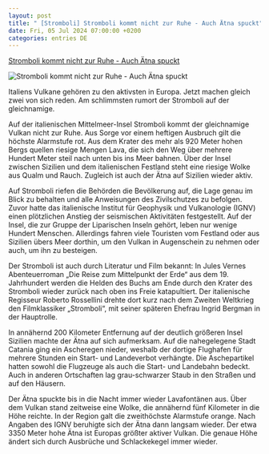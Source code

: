 ```yaml
---
layout: post
title: " [Stromboli] Stromboli kommt nicht zur Ruhe - Auch Ätna spuckt"
date: Fri, 05 Jul 2024 07:00:00 +0200
categories: entries DE
---
```

[Stromboli kommt nicht zur Ruhe - Auch Ätna spuckt](https://www.noz.de/deutschland-welt/panorama/artikel/stromboli-kommt-nicht-zur-ruhe-auch-atna-spuckt-47367528)

![Stromboli kommt nicht zur Ruhe - Auch Ätna spuckt](https://images.noz-mhn.de/img/47367527/crop/cbase_16_9-w1200/1135291361/894830817/dtelhqrsy7-v38-ax-w1600h900.jpg)

Italiens Vulkane gehören zu den aktivsten in Europa. Jetzt machen gleich zwei von sich reden. Am schlimmsten rumort der Stromboli auf der gleichnamige.

Auf der italienischen Mittelmeer-Insel Stromboli kommt der gleichnamige Vulkan nicht zur Ruhe. Aus Sorge vor einem heftigen Ausbruch gilt die höchste Alarmstufe rot. Aus dem Krater des mehr als 920 Meter hohen Bergs quellen riesige Mengen Lava, die sich den Weg über mehrere Hundert Meter steil nach unten bis ins Meer bahnen. Über der Insel zwischen Sizilien und dem italienischen Festland steht eine riesige Wolke aus Qualm und Rauch. Zugleich ist auch der Ätna auf Sizilien wieder aktiv.



Auf Stromboli riefen die Behörden die Bevölkerung auf, die Lage genau im Blick zu behalten und alle Anweisungen des Zivilschutzes zu befolgen. Zuvor hatte das italienische Institut für Geophysik und Vulkanologie (IGNV) einen plötzlichen Anstieg der seismischen Aktivitäten festgestellt. Auf der Insel, die zur Gruppe der Liparischen Inseln gehört, leben nur wenige Hundert Menschen. Allerdings fahren viele Touristen vom Festland oder aus Sizilien übers Meer dorthin, um den Vulkan in Augenschein zu nehmen oder auch, um ihn zu besteigen.



Der Stromboli ist auch durch Literatur und Film bekannt: In Jules Vernes Abenteuerroman „Die Reise zum Mittelpunkt der Erde“ aus dem 19. Jahrhundert werden die Helden des Buchs am Ende durch den Krater des Stromboli wieder zurück nach oben ins Freie katapultiert. Der italienische Regisseur Roberto Rossellini drehte dort kurz nach dem Zweiten Weltkrieg den Filmklassiker „Stromboli“, mit seiner späteren Ehefrau Ingrid Bergman in der Hauptrolle.



In annähernd 200 Kilometer Entfernung auf der deutlich größeren Insel Sizilien machte der Ätna auf sich aufmerksam. Auf die nahegelegene Stadt Catania ging ein Ascheregen nieder, weshalb der dortige Flughafen für mehrere Stunden ein Start- und Landeverbot verhängte. Die Aschepartikel hatten sowohl die Flugzeuge als auch die Start- und Landebahn bedeckt. Auch in anderen Ortschaften lag grau-schwarzer Staub in den Straßen und auf den Häusern.



Der Ätna spuckte bis in die Nacht immer wieder Lavafontänen aus. Über dem Vulkan stand zeitweise eine Wolke, die annähernd fünf Kilometer in die Höhe reichte. In der Region galt die zweithöchste Alarmstufe orange. Nach Angaben des IGNV beruhigte sich der Ätna dann langsam wieder. Der etwa 3350 Meter hohe Ätna ist Europas größter aktiver Vulkan. Die genaue Höhe ändert sich durch Ausbrüche und Schlackekegel immer wieder.



